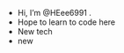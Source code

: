 - Hi, I’m @HEee6991 .
- Hope to learn to code here
- New tech
- new

<!---
HEee6991/HEee6991 is a ✨ special ✨ repository because its `README.md` (this file) appears on your GitHub profile.
You can click the Preview link to take a look at your changes.
--->
